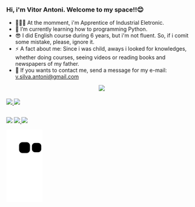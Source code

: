 ### Hi, i'm Vitor Antoni. Welcome to my space!!😊

- 👷🏼‍♂️ At the momment, i'm Apprentice of Industrial Eletronic.
- 🌱 I’m currently learning how to programming Python.
- 😎 I did English course during 6 years, but i'm not fluent. So, if i comit some mistake, please, ignore it.
- ⚡ A fact about me: Since i was child, aways i looked for knowledges, whether doing courses, seeing videos or reading books and newspapers of my father.
- 📩 If you wants to contact me, send a message for my e-mail: v.silva.antoni@gmail.com

<div align="center">
  <a href="https://github.com/vitor-antoni">
  <img height="160em" src="https://github-readme-stats.vercel.app/api?username=vitor-antoni&show_icons=true&theme=blue&include_all_commits=true&count_private=true"/>
</div>
<div style="display: inline_block"><br>
  <img src="https://cdn.jsdelivr.net/gh/devicons/devicon/icons/git/git-original.svg" width="50px"/>
  <a href="" target="_blank"><img src="https://cdn.jsdelivr.net/gh/devicons/devicon/icons/python/python-original.svg" width="50px"/>
</div>
  
##
  
<div> 
  <a href="https://www.instagram.com/antoni_vitor/" target="_blank"><img src="https://img.shields.io/badge/-Instagram-%23E4405F?style=for-the-badge&logo=instagram&logoColor=white" target="_blank"></a>
 <a href="https://twitter.com/vitor_ant0ni" target="_blank"><img src="https://img.shields.io/badge/Twitter-1DA1F2?style=for-the-badge&logo=twitter&logoColor=white" target="_blank">
 <a href="https://www.linkedin.com/in/vitor-silva-de-antoni-110113226/" target="_blank"><img src="https://img.shields.io/badge/LinkedIn-0077B5?style=for-the-badge&logo=linkedin&logoColor=white" target="_blank">
</a> 

  ![Snake animation](https://github.com/vitor-antoni/vitor-antoni/blob/output/github-contribution-grid-snake.svg)
 
  </div>
  
  
